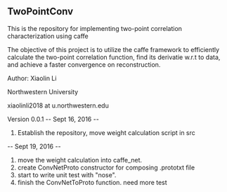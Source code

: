 ## TwoPointConv


This is the repository for implementing two-point correlation characterization using caffe

The objective of this project is to utilize the caffe framework to efficiently calculate the two-point correlation function, find its derivatie w.r.t to data, and achieve a faster convergence on reconstruction.

Author: Xiaolin Li

Northwestern University

xiaolinli2018 at u.northwestern.edu

Version 0.0.1
-- Sept 16, 2016 --
1. Establish the repository, move weight calculation script in src


-- Sept 19, 2016 --
1. move the weight calculation into caffe_net.
2. create ConvNetProto constructor for composing .prototxt file
3. start to write unit test with "nose".
4. finish the ConvNetToProto function. need more test
 
